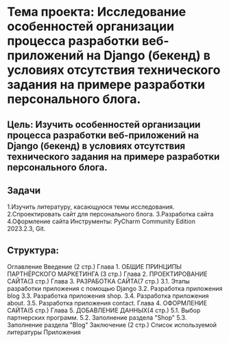 # Тема проекта: Исследование особенностей организации процесса разработки веб-приложений на Django (бекенд) в условиях отсутствия технического задания на примере разработки персонального блога.

## Цель: Изучить особенностей организации процесса разработки веб-приложений на Django (бекенд) в условиях отсутствия технического задания на примере разработки персонального блога.

## Задачи
1.Изучить литературу, касающуюся темы исследования.
2.Спроектировать сайт для персонального блога.
3.Разработка сайта
4.Оформление сайта
Инструменты: PyCharm Community Edition 2023.2.3, Git.

## Структура:
Оглавление
Введение (2 стр.)
Глава 1. ОБЩИЕ ПРИНЦИПЫ ПАРТНЁРСКОГО МАРКЕТИНГА (3 стр.)
Глава 2. ПРОЕКТИРОВАНИЕ САЙТА(3 стр.)
Глава 3. РАЗРАБОТКА САЙТА(7 стр.)
3.1. Этапы разработки приложения c помощью Django
3.2. Разработка приложения blog
3.3. Разработка приложения shop.
3.4. Разработка приложения about.
3.5. Разработка приложения contact.
Глава 4. ОФОРМЛЕНИЕ САЙТА(5 стр.)
Глава 5. ДОБАВЛЕНИЕ ДАННЫХ(4 стр.)
5.1. Выбор партнерских программ.
5.2. Заполнение раздела "Shop"
5.3. Заполнение раздела "Blog"
Заключение (2 стр.)
Список используемой литературы
Приложения
